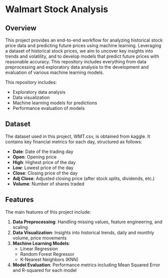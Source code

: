 # Walmart Stock Analysis

## Overview

This project provides an end-to-end workflow for analyzing historical stock price data and predicting future prices using machine learning. Leveraging a dataset of historical stock prices, we aim to uncover key insights into trends and volatility, and to develop models that predict future prices with reasonable accuracy. This repository includes everything from data preprocessing and exploratory data analysis to the development and evaluation of various machine learning models.

This repository includes:

- Exploratory data analysis
- Data visualization
- Machine learning models for predictions
- Performance evaluation of models

## Dataset

The dataset used in this project, WMT.csv, is obtained from kaggle. It contains key financial metrics for each day, structured as follows:

- **Date**: Date of the trading day
- **Open**: Opening price
- **High**: Highest price of the day
- **Low**: Lowest price of the day
- **Close**: Closing price of the day
- **Adj Close**: Adjusted closing price (after stock splits, dividends, etc.)
- **Volume**: Number of shares traded

## Features

The main features of this project include:

1. **Data Preprocessing**: Handling missing values, feature engineering, and scaling
2. **Data Visualization**: Insights into historical trends, daily and monthly volume, price movements
3. **Machine Learning Models**:
   - Linear Regression
   - Random Forest Regressor
   - K-Nearest Neighbors (KNN)
4. **Model Evaluation**: Performance metrics including Mean Squared Error and R-squared for each model
